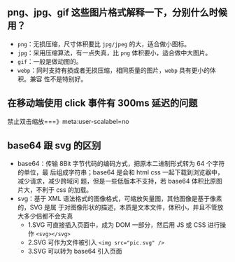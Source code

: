 ## png、jpg、gif 这些图片格式解释一下，分别什么时候用？

- `png`：无损压缩，尺寸体积要比 `jpg/jpeg` 的大，适合做小图标。
- `jpg`：采用压缩算法，有一点失真，比 `png` 体积要小，适合做中大图片。
- `gif`：一般是做动图的。
- `webp`：同时支持有损或者无损压缩，相同质量的图片，`webp` 具有更小的体积。兼容
  性不是特别好。

## 在移动端使用 click 事件有 300ms 延迟的问题

禁止双击缩放===》meta:user-scalabel=no

## base64 跟 svg 的区别

- base64：传输 8Bit 字节代码的编码方式，把原本二进制形式转为 64 个字符的单位，最
  后组成字符串；base64 是会和 html css 一起下载到浏览器中，减少请求，减少跨域问
  题，但是一些低版本不支持，若 base64 体积比原图片大，不利于 css 的加载。
- svg：基于 XML 语法格式的图像格式，可缩放矢量图，其他图像是基于像素的，SVG 是属
  于对图像形状的描述，本质是文本文件，体积小，并且不管放大多少倍都不会失真
  - 1.SVG 可直接插入页面中，成为 DOM 一部分，然后用 JS 或 CSS 进行操作
    `<svg></svg>`
  - 2.SVG 可作为文件被引入 `<img src="pic.svg" />`
  - 3.SVG 可以转为 base64 引入页面
